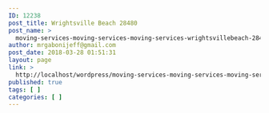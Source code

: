 ```yaml
---
ID: 12238
post_title: Wrightsville Beach 28480
post_name: >
  moving-services-moving-services-moving-services-wrightsvillebeach-28480
author: mrgabonijeff@gmail.com
post_date: 2018-03-28 01:51:31
layout: page
link: >
  http://localhost/wordpress/moving-services-moving-services-moving-services-wrightsvillebeach-28480/
published: true
tags: [ ]
categories: [ ]
---
```

